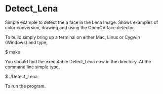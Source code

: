 # Detect_Lena

Simple example to detect the a face in the Lena Image. Shows examples of color conversion, drawing and using the OpenCV face detector.  

To build simply bring up a terminal on either Mac, Linux or Cygwin (Windows) and type, 

$ make

You should find the executable Detect_Lena now in the directory. At the command line simple type, 

$ ./Detect_Lena

To run the program. 

 